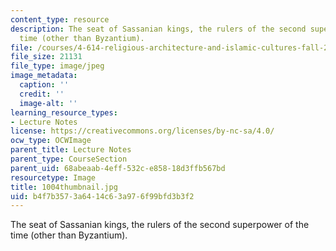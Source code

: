 ```yaml
---
content_type: resource
description: The seat of Sassanian kings, the rulers of the second superpower of the
  time (other than Byzantium).
file: /courses/4-614-religious-architecture-and-islamic-cultures-fall-2002/b4f7b3573a6414c63a976f99bfd3b3f2_1004thumbnail.jpg
file_size: 21131
file_type: image/jpeg
image_metadata:
  caption: ''
  credit: ''
  image-alt: ''
learning_resource_types:
- Lecture Notes
license: https://creativecommons.org/licenses/by-nc-sa/4.0/
ocw_type: OCWImage
parent_title: Lecture Notes
parent_type: CourseSection
parent_uid: 68abeaab-4eff-532c-e858-18d3ffb567bd
resourcetype: Image
title: 1004thumbnail.jpg
uid: b4f7b357-3a64-14c6-3a97-6f99bfd3b3f2
---
```

The seat of Sassanian kings, the rulers of the second superpower of the time (other than Byzantium).